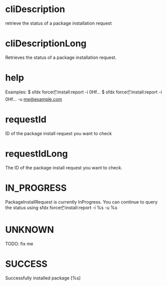 # cliDescription

retrieve the status of a package installation request

# cliDescriptionLong

Retrieves the status of a package installation request.

# help

Examples:
$ sfdx force:package:install:report -i 0Hf...
$ sfdx force:package:install:report -i 0Hf... -u me@example.com

# requestId

ID of the package install request you want to check

# requestIdLong

The ID of the package install request you want to check.

# IN_PROGRESS

PackageInstallRequest is currently InProgress. You can continue to query the status using
sfdx force:package:install:report -i %s -u %s

# UNKNOWN

TODO: fix me

# SUCCESS

Successfully installed package [%s]
